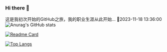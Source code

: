 ### Hi there 👋

<!--
**xlli-start/xlli-start** is a ✨ _special_ ✨ repository because its `README.md` (this file) appears on your GitHub profile.

Here are some ideas to get you started:

- 🔭 I’m currently working on ...
- 🌱 I’m currently learning ...
- 👯 I’m looking to collaborate on ...
- 🤔 I’m looking for help with ...
- 💬 Ask me about ...
- 📫 How to reach me: ...
- 😄 Pronouns: ...
- ⚡ Fun fact: ...
-->
这是我初次开始的GitHub之旅，我的职业生涯从此开始...
🫰2023-11-18 13:36:00
![Anurag's GitHub stats](https://github-readme-stats.vercel.app/api?username=xlli-start&show_icons=true&theme=radical)

[![Readme Card](https://github-readme-stats.vercel.app/api/pin/?username=xlli-start&repo=awesome-cpp-cn)](https://github.com/xlli-start/awesome-cpp-cn)

[![Top Langs](https://github-readme-stats.vercel.app/api/top-langs/?username=xlli-start&layout=compact)](https://github.com/xlli-start/awesome-cpp-cn)
